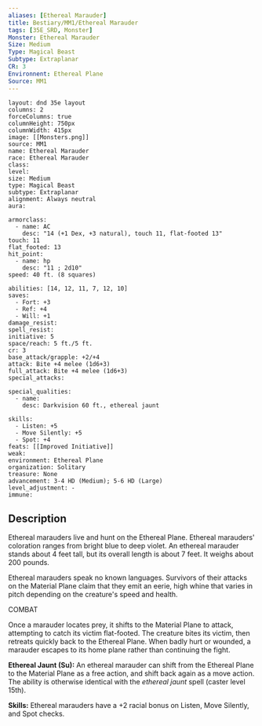 ```yaml
---
aliases: [Ethereal Marauder]
title: Bestiary/MM1/Ethereal Marauder
tags: [35E_SRD, Monster]
Monster: Ethereal Marauder
Size: Medium
Type: Magical Beast
Subtype: Extraplanar
CR: 3
Environnent: Ethereal Plane
Source: MM1
---
```


```statblock
layout: dnd 35e layout
columns: 2
forceColumns: true
columnHeight: 750px
columnWidth: 415px
image: [[Monsters.png]]
source: MM1
name: Ethereal Marauder
race: Ethereal Marauder
class: 
level: 
size: Medium
type: Magical Beast
subtype: Extraplanar
alignment: Always neutral
aura: 

armorclass:
  - name: AC
    desc: "14 (+1 Dex, +3 natural), touch 11, flat-footed 13"
touch: 11
flat_footed: 13
hit_point:
  - name: hp
    desc: "11 ; 2d10"
speed: 40 ft. (8 squares)

abilities: [14, 12, 11, 7, 12, 10]
saves:
  - Fort: +3
  - Ref: +4
  - Will: +1
damage_resist: 
spell_resist: 
initiative: 5
space/reach: 5 ft./5 ft.
cr: 3
base_attack/grapple: +2/+4
attack: Bite +4 melee (1d6+3)
full_attack: Bite +4 melee (1d6+3)
special_attacks: 

special_qualities:
  - name: 
    desc: Darkvision 60 ft., ethereal jaunt

skills:
  - Listen: +5
  - Move Silently: +5
  - Spot: +4
feats: [[Improved Initiative]]
weak: 
environment: Ethereal Plane
organization: Solitary
treasure: None
advancement: 3-4 HD (Medium); 5-6 HD (Large)
level_adjustment: -
immune: 
```

## Description

<p>Ethereal marauders live and hunt on the Ethereal Plane. Ethereal marauders' coloration ranges from bright blue to deep violet. An ethereal marauder stands about 4 feet tall, but its overall length is about 7 feet. It weighs about 200 pounds.</p>
<p>Ethereal marauders speak no known languages. Survivors of their attacks on the Material Plane claim that they emit an eerie, high whine that varies in pitch depending on the creature's speed and health.</p>
<p>COMBAT</p>
<p>Once a marauder locates prey, it shifts to the Material Plane to attack, attempting to catch its victim flat-footed. The creature bites its victim, then retreats quickly back to the Ethereal Plane. When badly hurt or wounded, a marauder escapes to its home plane rather than continuing the fight.</p>
<p>
            <b>Ethereal Jaunt (Su):</b> An ethereal marauder can shift from the Ethereal Plane to the Material Plane as a free action, and shift back again as a move action. The ability is otherwise identical with the <i>ethereal jaunt</i> spell (caster level 15th).</p>
<p>
            <b>Skills:</b> Ethereal marauders have a +2 racial bonus on Listen, Move Silently, and Spot checks.</p>